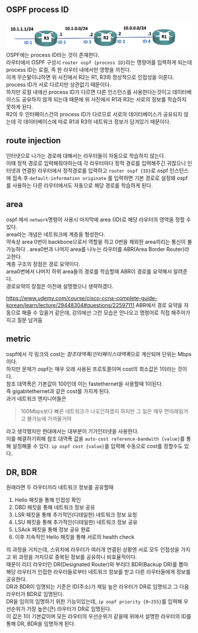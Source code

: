 ## OSPF process ID
![](src/OSPF_process_ID.png)
OSPF에는 process ID라는 것이 존재한다.  
라우터에서 OSPF 구성시  `router ospf {process ID}`라는 명령어를 입력하게 되는데 process ID는 로컬, 즉 한 라우터 내에서만 영향을 끼친다.  
이게 무슨말이냐하면 위 사진에서 R2는 R1, R3와 정상적으로 인접성을 이룬다.  
process ID가 서로 다르지만 상관없기 때문이다.  
하지만 로컬 내에선 process ID가 다르면 다른 인스턴스를 사용한다는것이고 데이터베이스도 공유하지 않게 되는데 때문에 위 사진에서 R1과 R3는 서로의 정보를 학습하지 못하게 된다.  
R2의 두 인터페이스간의 process ID가 다르므로 서로의 데이터베이스가 공유되지 않는데 각 데이터베이스에 따로 R1과 R3의 네트워크 정보가 담겨있기 때문이다.  


## route injection
인터넷으로 나가는 경로에 대해서는 라우터들이 자동으로 학습하지 않는다.  
이때 정적 경로로 입력해줘야하는데 각 라우터마다 정적 경로를 입력해주긴 귀찮으니 인터넷과 연결된 라우터에서 정적경로를 입력하고 `router ospf {ID}`로 ospf 인스턴스에 접속 후 `default-information originate` 를 입력하면 기본 경로로 설정돼 ospf를 사용하는 다른 라우터에서도 자동으로 해당 경로를 학습하게 된다.  


## area
ospf 에서 `network`명령어 사용시 마지막에 area {ID}로 해당 라우터의 영역을 정할 수 있다.  
area라는 개념은 네트워크에 계층을 형성한다.  
약속상 area 0번이 backbone으로서 역할을 하고 0번을 제외한 area끼리는 통신이 불가능하다 . 
area0번과 나머지 area를 나누는 라우터를 ABR(Area Border Router)라고한다.  
계층 구조의 장점은 경로 요약이다.  
area0번에서 나머지 하위 area들의 경로를 학습할때 ABR이 경로를 요약해서 알려준다.  
경로요약의 장점은 이전에 설명했으니 생략하겠다.

https://www.udemy.com/course/cisco-ccna-complete-guide-korean/learn/lecture/29448304#questions/22597111
ABR에서 경로 요약을 자동으로 해줄 수 있을거 같은데, 강의에선 그런 모습은 안나오고 명령어로 직접 해주어가지고 질문 남겨둠


## metric
ospf에서 각 링크의 cost는 $참조 대역폭 / 인터페이스 대역폭$으로 계산되며 단위는 Mbps이다.  
하지만 문제가 ospf는 매우 오래 사용된 프로토콜이며 cost의 최소값은 1이라는 것이다.  
참조 대역폭은 기본값이 100인데 이는 fastethernet을 사용할때 1이된다.  
즉 gigabitethernet과 같은 cost를 가지게 된다.  
과거 네트워크 엔지니어들은 
> 100Mbps보다 빠른 네트워크가 나오긴하겠지 하지만 그 일은 매우 먼미래일거고 불가능에 가까울거야

라고 생각했지만 현대에서는 대부분이 기가인터넷을 사용한다.  
이를 해결하기위해 참조 대역폭 값을 `auto-cost reference-bandwith {value}`를 통해 설정해줄 수 있다.
`ip ospf cost {value}`를 입력해 수동으로 cost를 정할수도 있다.  


## DR, BDR
원래라면 두 라우터끼리 네트워크 정보를 공유할때
1. Hello 패킷을 통해 인접성 확인
2. DBD 패킷을 통해 네트워크 정보 공유
3. LSR 패킷을 통해 추가적인(디테일한) 네트워크 정보 요청
4. LSU 패킷을 통해 추가적인(디테일한) 네트워크 정보 공유
5. LSAck 패킷을 통해 정보 공유 완료
6. 이후 지속적인 Hello 패킷을 통해 서로의 health check

의 과정을 거치는데, 스위치에 라우터가 여러개 연결된 상황엔 서로 모두 인접성을 가지고 위 과정을 거치므로 중복된 정보를 공유하니 비효율적이다.  
때문이 리더 라우터인 DR(Designated Router)와 부리더 BDR(Backup DR)를 뽑아 해당 라우터가 인접한 라우터들로부터 네트워크 정보를 받고 다른 라우터들에게 정보를 공유한다.  
DR과 BDR이 임명되는 기준은 ID(주소)가 제일 높은 라우터가 DR로 임명되고 그 다음 라우터가 BDR로 임명된다.  
DR을 임의의 임명하기 위한 기능이있는데, `ip ospf priority {0~255}`를 입력해 우선순위가 가장 높은(큰) 라우터가 DR로 임명된다.  
이 값은 1이 기본값이며 모든 라우터의 우선순위가 같을때 위에서 설명한 라우터의 ID를 통해 DR, BDR을 임명하게 된다.  



